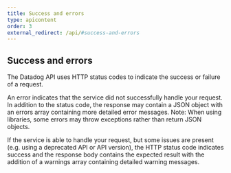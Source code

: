 ```yaml
---
title: Success and errors
type: apicontent
order: 3
external_redirect: /api/#success-and-errors
---
```

## Success and errors
The Datadog API uses HTTP status codes to indicate the success or failure of a request.

An error indicates that the service did not successfully handle your request. In addition to the status code, the response may contain a JSON object with an errors array containing more detailed error messages. Note: When using libraries, some errors may throw exceptions rather than return JSON objects.

If the service is able to handle your request, but some issues are present (e.g. using a deprecated API or API version), the HTTP status code indicates success and the response body  contains the expected result with the addition of a warnings array containing detailed warning messages.

